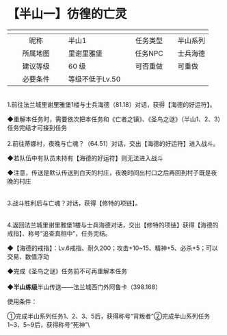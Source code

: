 # 【半山一】彷徨的亡灵

<table data-header-hidden><thead><tr><th width="119" align="center"></th><th></th><th width="102" align="center"></th><th></th></tr></thead><tbody><tr><td align="center">昵称</td><td>半山1</td><td align="center">任务类型</td><td>半山系列</td></tr><tr><td align="center">所属地图</td><td>里谢里雅堡</td><td align="center">任务NPC</td><td>士兵海德</td></tr><tr><td align="center">建议等级</td><td>60 级</td><td align="center">可否重做</td><td>可重做</td></tr><tr><td align="center">必要条件</td><td>等级不低于Lv.50</td><td align="center"></td><td></td></tr></tbody></table>

\
1.前往法兰城里谢里雅堡1楼与士兵海德（81.18）对话，获得【海德的好运符】。

◆重解本任务时，需要依次把本任务和《亡者之镇》、《圣鸟之谜》（半山1、2、3）任务完结才可接到任务\
\
2.前往蒂娜村，夜晚与亡魂？（64.51）对话，交出【海德的好运符】进入战斗。

◆若队伍中有队员未持有【海德的好运符】则无法进入战斗

◆注意，传送是默认传送到白天的村庄，夜晚时间出村口之后再回到村子既是夜晚的村庄

\
3.战斗胜利后与亡魂？对话，获得【修特的项链】。

\
4.返回法兰城里谢里雅堡1楼与士兵海德对话，交出【修特的项链】获得【海德的戒指】、称号“追查真相中”，任务完结。

◆【海德的戒指】：Lv.6戒指、耐久200；攻击+10\~15、精神+5、必杀+5；可以交易、数值浮动

◆完成《圣鸟之谜》任务前不可再重解本任务\
\
**◆半山练级**半山传送——法兰城西门外阿鲁卡（398.168）

使用条件：

①完成半山系列任务1、2、3、5后，获得称号“背叛者”②完成半山系列任务1\~3、5\~9后，获得称号“死神”\
